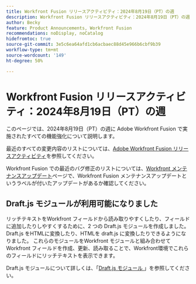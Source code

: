 ```yaml
---
title: Workfront Fusion リリースアクティビティ：2024年8月19日（PT）の週
description: Workfront Fusion リリースアクティビティ：2024年8月19日（PT）の週
author: Becky
feature: Product Announcements, Workfront Fusion
recommendations: noDisplay, noCatalog
hidefromtoc: true
source-git-commit: 3e5c6ea64afd1cb6acbaec88d45e966b6cbf9b39
workflow-type: tm+mt
source-wordcount: '149'
ht-degree: 50%

---
```


# Workfront Fusion リリースアクティビティ：2024年8月19日（PT）の週

このページでは、2024年8月19日（PT）の週に Adobe Workfront Fusion で実施されたすべての機能強化について説明します。

最近のすべての変更内容のリストについては、[Adobe Workfront Fusion リリースアクティビティ](../../../product-announcements/product-releases/fusion-release-activity/fusion-release-activity.md)を参照してください。

Workfront Fusion での最近のバグ修正のリストについては、[Workfront メンテナンスアップデート](https://experienceleague.adobe.com/docs/workfront-known-issues/releases/current-updates.html?lang=ja)ページで、Workfront Fusion メンテナンスアップデートというラベルが付いたアップデートがあるか確認してください。

## Draft.js モジュールが利用可能になりました

リッチテキストをWorkfront フィールドから読み取りやすくしたり、フィールドに追加したりしやすくするために、2 つの Draft.js モジュールを作成しました。 Draft.js をHTMLに変換したり、HTMLを draft.js に変換したりできるようになりました。 これらのモジュールをWorkfront モジュールと組み合わせてWorkfront フィールドを作成、更新、読み取ることで、Workfront環境でこれらのフィールドにリッチテキストを表示できます。

Draft.js モジュールについて詳しくは、「[Draft.js モジュール ](/help/quicksilver/workfront-fusion/apps-and-their-modules/draft-js-modules.md)」を参照してください。

